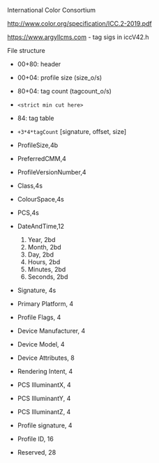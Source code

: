 International Color Consortium

http://www.color.org/specification/ICC.2-2019.pdf

https://www.argyllcms.com - tag sigs in iccV42.h

File structure

- 00+80: header
 - 00+04: profile size (size_o/s)
- 80+04: tag count (tagcount_o/s)
- `<strict min cut here>`
- 84: tag table
 - `+3*4*tagCount` [signature, offset, size]


- ProfileSize,4b
- PreferredCMM,4
- ProfileVersionNumber,4
- Class,4s
- ColourSpace,4s
- PCS,4s
- DateAndTime,12
  1. Year, 2bd
  1. Month, 2bd
  1. Day, 2bd
  1. Hours, 2bd
  1. Minutes, 2bd
  1. Seconds, 2bd
- Signature, 4s
- Primary Platform, 4
- Profile Flags, 4
- Device Manufacturer, 4
- Device Model, 4
- Device Attributes, 8
- Rendering Intent, 4
- PCS IlluminantX, 4
- PCS IlluminantY, 4
- PCS IlluminantZ, 4
- Profile signature, 4
- Profile ID, 16
- Reserved, 28